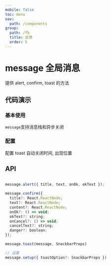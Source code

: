 ```yaml
---
mobile: false
toc: menu
nav:
  path: /components
group:
  path: /fb
  title: 反馈
  order: 5
---
```


# message 全局消息

提供 alert, confirm, toast 的方法

## 代码演示
### 基本使用

`message`支持消息栈和异步关闭

<code src="./demo/demo1.tsx"></code>

### 配置

配置 toast 自动关闭时间, 出现位置

<code src="./demo/demo2.tsx"></code>

## API

```jsx | pure

message.alert({ title, text, onOk, okText });

message.confirm({
  title?: React.ReactNode;
  text?: React.ReactNode;
  content?: React.ReactNode;
  onOk?: () => void;
  okText?: string;
  onCancel?: () => void;
  cancelText?: string;
  danger?: boolean;
});

message.toast(message, SnackbarProps)

// 设置
message.setup({ toastOption?: SnackbarProps })

```
